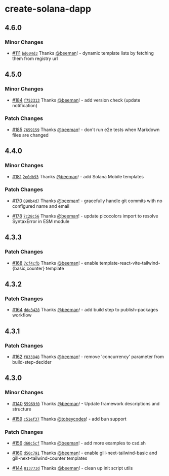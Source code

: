 # create-solana-dapp

## 4.6.0

### Minor Changes

- [#111](https://github.com/solana-foundation/create-solana-dapp/pull/111)
  [`bd604d3`](https://github.com/solana-foundation/create-solana-dapp/commit/bd604d3dc646191c0427ce2d6ee7911ae61a7c78)
  Thanks [@beeman](https://github.com/beeman)! - dynamic template lists by fetching them from registry url

## 4.5.0

### Minor Changes

- [#184](https://github.com/solana-foundation/create-solana-dapp/pull/184)
  [`f752313`](https://github.com/solana-foundation/create-solana-dapp/commit/f752313290b5f59aa98a19ddd6d927a3202ece2e)
  Thanks [@beeman](https://github.com/beeman)! - add version check (update notification)

### Patch Changes

- [#185](https://github.com/solana-foundation/create-solana-dapp/pull/185)
  [`7659159`](https://github.com/solana-foundation/create-solana-dapp/commit/7659159f554b73fe2b92c0f31d6058e56a8fc994)
  Thanks [@beeman](https://github.com/beeman)! - don't run e2e tests when Markdown files are changed

## 4.4.0

### Minor Changes

- [#181](https://github.com/solana-foundation/create-solana-dapp/pull/181)
  [`2e0db93`](https://github.com/solana-foundation/create-solana-dapp/commit/2e0db93ca82258b5701065031e8849859d798746)
  Thanks [@beeman](https://github.com/beeman)! - add Solana Mobile templates

### Patch Changes

- [#170](https://github.com/solana-foundation/create-solana-dapp/pull/170)
  [`090b4d7`](https://github.com/solana-foundation/create-solana-dapp/commit/090b4d7cb4019a7addb51113321d82f289b820e3)
  Thanks [@beeman](https://github.com/beeman)! - gracefully handle git commits with no configured name and email

- [#178](https://github.com/solana-foundation/create-solana-dapp/pull/178)
  [`7c28c56`](https://github.com/solana-foundation/create-solana-dapp/commit/7c28c56a5ddf00716e3d52b078197bbc95066831)
  Thanks [@beeman](https://github.com/beeman)! - update picocolors import to resolve SyntaxError in ESM module

## 4.3.3

### Patch Changes

- [#168](https://github.com/solana-foundation/create-solana-dapp/pull/168)
  [`7cf4cfb`](https://github.com/solana-foundation/create-solana-dapp/commit/7cf4cfb1c3e561f9712000f6bb5c4558b1954220)
  Thanks [@beeman](https://github.com/beeman)! - enable template-react-vite-tailwind-{basic,counter} template

## 4.3.2

### Patch Changes

- [#164](https://github.com/solana-foundation/create-solana-dapp/pull/164)
  [`dde3428`](https://github.com/solana-foundation/create-solana-dapp/commit/dde3428b7236bbe73fecb1016cfa1c21b0996f0c)
  Thanks [@beeman](https://github.com/beeman)! - add build step to publish-packages workflow

## 4.3.1

### Patch Changes

- [#162](https://github.com/solana-foundation/create-solana-dapp/pull/162)
  [`f833848`](https://github.com/solana-foundation/create-solana-dapp/commit/f833848bd6623ada20b67c776ffbe6cbfac035e4)
  Thanks [@beeman](https://github.com/beeman)! - remove 'concurrency' parameter from build-step-decider

## 4.3.0

### Minor Changes

- [#140](https://github.com/solana-foundation/create-solana-dapp/pull/140)
  [`55969f0`](https://github.com/solana-foundation/create-solana-dapp/commit/55969f0ae96f3f427623007ca56e07c0cb113949)
  Thanks [@beeman](https://github.com/beeman)! - Update framework descriptions and structure

- [#159](https://github.com/solana-foundation/create-solana-dapp/pull/159)
  [`c51ef37`](https://github.com/solana-foundation/create-solana-dapp/commit/c51ef37e40b27d7f16a28f1e0d30823afec10d8a)
  Thanks [@tobeycodes](https://github.com/tobeycodes)! - add bun support

### Patch Changes

- [#156](https://github.com/solana-foundation/create-solana-dapp/pull/156)
  [`d60c5cf`](https://github.com/solana-foundation/create-solana-dapp/commit/d60c5cffb2791cbb619997b09c2fdb9dcb4faeb5)
  Thanks [@beeman](https://github.com/beeman)! - add more examples to csd.sh

- [#160](https://github.com/solana-foundation/create-solana-dapp/pull/160)
  [`d50c791`](https://github.com/solana-foundation/create-solana-dapp/commit/d50c7911afaa1260349ab6f1c86b7269cd221611)
  Thanks [@beeman](https://github.com/beeman)! - enable gill-next-tailwind-basic and gill-next-tailwind-counter
  templates

- [#144](https://github.com/solana-foundation/create-solana-dapp/pull/144)
  [`813773d`](https://github.com/solana-foundation/create-solana-dapp/commit/813773d48bf06d9f4b3b2d27e09dbd772b24613e)
  Thanks [@beeman](https://github.com/beeman)! - clean up init script utils
